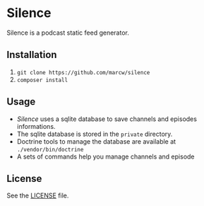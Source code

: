 # Silence

Silence is a podcast static feed generator.

## Installation

1. `git clone https://github.com/marcw/silence`
2. `composer install`

## Usage

* *Silence* uses a sqlite database to save channels and episodes informations.
* The sqlite database is stored in the `private` directory.
* Doctrine tools to manage the database are available at `./vendor/bin/doctrine`
* A sets of commands help you manage channels and episode

## License

See the [LICENSE](LICENSE) file.
